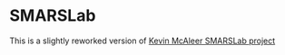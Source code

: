 # SMARSLab

This is a slightly reworked version of [Kevin McAleer SMARSLab project](https://github.com/kevinmcaleer/SMARSLab)


